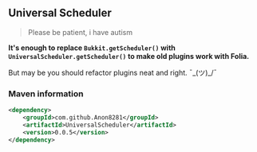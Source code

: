 ## Universal Scheduler
> Please be patient, i have autism

**It's enough to replace `Bukkit.getScheduler()` with `UniversalScheduler.getScheduler()` to make old plugins work with Folia.**

But may be you should refactor plugins neat and right. ¯\_(ツ)_/¯

### Maven information
```xml
<dependency>
    <groupId>com.github.Anon8281</groupId>
    <artifactId>UniversalScheduler</artifactId>
    <version>0.0.5</version>
</dependency>
 ```